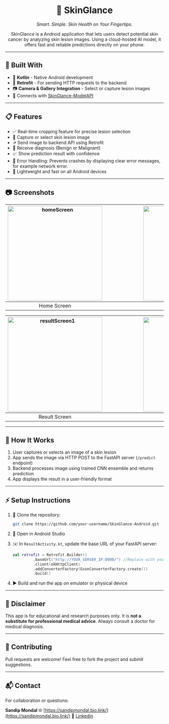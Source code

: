 <h1 align="center">🌟 SkinGlance</h1>

<p align="center"><i>Smart. Simple. Skin Health on Your Fingertips.</i></p>
<p align="center">
SkinGlance is a Android application that lets users detect potential skin cancer by analyzing skin lesion images. Using a cloud-hosted AI model, it offers fast and reliable predictions directly on your phone.
</p>

---

## 🔧 Built With

* 🤖 **Kotlin** - Native Android development
* 🚀 **Retrofit** - For sending HTTP requests to the backend
* 📷 **Camera & Gallery Integration** - Select or capture lesion images
* 🔗 Connects with [SkinGlance-ModelAPI](https://github.com/sandip-mondal-0248/SkinGlance-ModelAPI)

---

## 📋 Features

* ✅ Real-time cropping feature for precise lesion selection
* 📸 Capture or select skin lesion image
* ↗️ Send image to backend API using Retrofit
* 🔄 Receive diagnosis (Benign or Malignant)
* 📈 Show prediction result with confidence
* 🚨 Error Handling: Prevents crashes by displaying clear error messages, for example network error.
* 🌟 Lightweight and fast on all Android devices


---

## 📷 Screenshots

| <img src="https://github.com/user-attachments/assets/70fbe4e0-33fe-43db-a963-066b134bebb4" alt="homeScreen" width="300"/> |                        | <img src="https://github.com/user-attachments/assets/032886c2-b504-4fac-95e0-be5032363cd5" alt="cameraScreen" width="300"/> |
|:-----------------------------------:|:-----------------------:|:-----------------------------------------:|
|      Home Screen                 |                         |        Camera Screen                  |


| <img src="https://github.com/user-attachments/assets/92e36dbc-d949-46ac-afe5-73261e50ef6c" alt="resultScreen1" width="300"/> |                        | <img src="https://github.com/user-attachments/assets/957ca65b-ddae-4a8c-8a65-342883d94604" alt="resultScreen2" width="300"/> |
|:-----------------------------------:|:-----------------------:|:-----------------------------------------:|
|      Result Screen                 |                         |        Result Screen                  |



---

## 🚀 How It Works

1. User captures or selects an image of a skin lesion
2. App sends the image via HTTP POST to the FastAPI server (`/predict` endpoint)
3. Backend processes image using trained CNN ensemble and returns prediction
4. App displays the result in a user-friendly format

---

## ⚡ Setup Instructions

1. 🔁 Clone the repository:

   ```bash
   git clone https://github.com/your-username/SkinGlance-Android.git
   ```

2. 📂 Open in Android Studio

3. ✉️ In `ResultActivity.kt`, update the base URL of your FastAPI server:

   ```kotlin
   val retrofit = Retrofit.Builder()
            .baseUrl("http://YOUR_SERVER_IP:8000/") //Replace with your FastAPI server base URL
            .client(okHttpClient)
            .addConverterFactory(GsonConverterFactory.create())
            .build()
   ```

4. ▶️ Build and run the app on emulator or physical device

---

## 🚫 Disclaimer

This app is for educational and research purposes only. It is **not a substitute for professional medical advice**. Always consult a doctor for medical diagnosis.


---

## 🤝 Contributing

Pull requests are welcome! Feel free to fork the project and submit suggestions.

---

## 📬 Contact

For collaboration or questions:

**Sandip Mondal**
🌐 [https://sandipmondal.bio.link/](https://sandipmondal.bio.link/)
🔗 [Linkedin](http://www.linkedin.com/in/sandip-mondal-483934248/)
